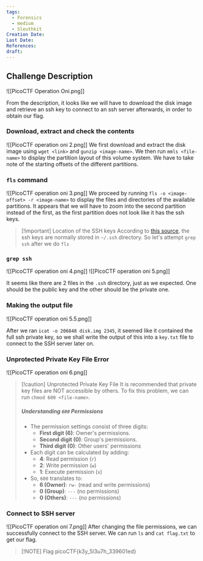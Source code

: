 ```yaml
---
tags:
  - Forensics
  - medium
  - Sleuthkit
Creation Date: 
Last Date: 
References: 
draft:
---
```

## Challenge Description

![[PicoCTF Operation Oni.png]]

From the description, it looks like we will have to download the disk image and retrieve an ssh key to connect to an ssh server afterwards, in order to obtain our flag. 

### Download, extract and check the contents
![[PicoCTF operation oni 2.png]]
We first download and extract the disk image using `wget <link>` and `gunzip <image-name>`. We then run `mmls <file-name>` to display the partition layout of this volume system. We have to take note of the starting offsets of the different partitions. 

### `fls` command
![[PicoCTF operation oni 3.png]]
 We proceed by running `fls -o <image-offset> -r <image-name>` to display the files and directories of the available partitions. It appears that we will have to zoom into the second partition instead of the first, as the first partition does not look like it has the ssh keys. 

>[!important] Location of the SSH keys
>According to [this source](https://superuser.com/questions/370028/where-are-my-private-public-ssh-keys-on-unix), the ssh keys are normally stored in `~/.ssh` directory. So let's attempt `grep ssh` after we do `fls`

### `grep ssh`
![[PicoCTF operation oni 4.png]]
![[PicoCTF operation oni 5.png]]

It seems like there are 2 files in the `.ssh` directory, just as we expected. One should be the public key and the other should be the private one. 

### Making the output file

![[PicoCTF operation oni 5.5.png]]

After we ran `icat -o 206848 disk.img 2345`, it seemed like it contained the full ssh private key, so we shall write the output of this into a `key.txt` file to connect to the SSH server later on.  

### Unprotected Private Key File Error

![[PicoCTF operation oni 6.png]]

>[!caution] Unprotected Private Key File
>It is recommended that private key files are NOT accessible by others. To fix this problem, we can run `chmod 600 <file-name>`.
>##### Understanding `600` Permissions
>- The permission settings consist of three digits:
>	- **First digit (6)**: Owner's permissions.
>	- **Second digit (0)**: Group's permissions.
>	- **Third digit (0)**: Other users' permissions
>- Each digit can be calculated by adding:
>	- **4**: Read permission (`r`)
>	- **2**: Write permission (`w`)
>	- **1**: Execute permission (`x`)
>- So, `600` translates to:
>	- **6 (Owner)**: `rw-` (read and write permissions)
>	- **0 (Group)**: `---` (no permissions)
>	- **0 (Others)**: `---` (no permissions)

### Connect to SSH server

![[PicoCTF operation oni 7.png]]
After changing the file permissions, we can successfully connect to the SSH server. We can run `ls` and `cat flag.txt` to get our flag. 

> [!NOTE] Flag
picoCTF{k3y_5l3u7h_339601ed}
